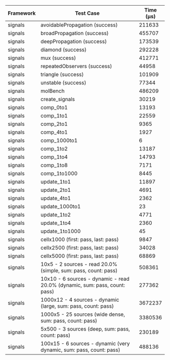 | Framework | Test Case | Time (μs) |
| --- | --- | --- |
| signals | avoidablePropagation (success) | 211633 |
| signals | broadPropagation (success) | 455707 |
| signals | deepPropagation (success) | 173539 |
| signals | diamond (success) | 292228 |
| signals | mux (success) | 412771 |
| signals | repeatedObservers (success) | 44958 |
| signals | triangle (success) | 101909 |
| signals | unstable (success) | 77344 |
| signals | molBench | 486209 |
| signals | create_signals | 30219 |
| signals | comp_0to1 | 13193 |
| signals | comp_1to1 | 22559 |
| signals | comp_2to1 | 9365 |
| signals | comp_4to1 | 1927 |
| signals | comp_1000to1 | 6 |
| signals | comp_1to2 | 13187 |
| signals | comp_1to4 | 14793 |
| signals | comp_1to8 | 7171 |
| signals | comp_1to1000 | 8445 |
| signals | update_1to1 | 11897 |
| signals | update_2to1 | 4691 |
| signals | update_4to1 | 2362 |
| signals | update_1000to1 | 23 |
| signals | update_1to2 | 4771 |
| signals | update_1to4 | 2360 |
| signals | update_1to1000 | 45 |
| signals | cellx1000 (first: pass, last: pass) | 9847 |
| signals | cellx2500 (first: pass, last: pass) | 34028 |
| signals | cellx5000 (first: pass, last: pass) | 68869 |
| signals | 10x5 - 2 sources - read 20.0% (simple, sum: pass, count: pass) | 508361 |
| signals | 10x10 - 6 sources - dynamic - read 20.0% (dynamic, sum: pass, count: pass) | 277362 |
| signals | 1000x12 - 4 sources - dynamic (large, sum: pass, count: pass) | 3672237 |
| signals | 1000x5 - 25 sources (wide dense, sum: pass, count: pass) | 3380536 |
| signals | 5x500 - 3 sources (deep, sum: pass, count: pass) | 230189 |
| signals | 100x15 - 6 sources - dynamic (very dynamic, sum: pass, count: pass) | 488136 |
